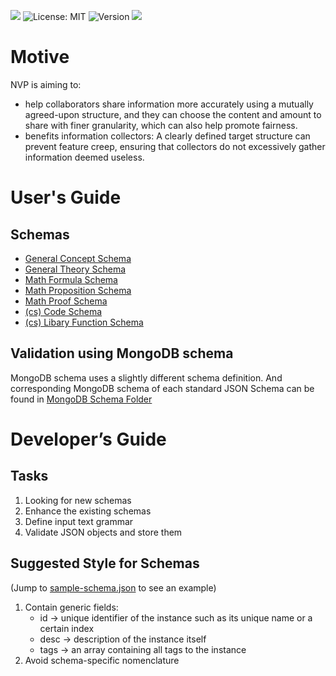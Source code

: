 ![](https://img.shields.io/badge/Note%20Validating%20Protocol-green)
![License: MIT](https://img.shields.io/badge/License-MIT-yellow.svg)
![Version](https://img.shields.io/badge/version-v1.0.0-blue)
![](https://img.shields.io/badge/status-WIP-red)

# Motive
NVP is aiming to:
- help collaborators share information more accurately using a mutually agreed-upon structure, and they can choose the content and amount to share with finer granularity, which can also help promote fairness.
- benefits information collectors: A clearly defined target structure can prevent feature creep, ensuring that collectors do not excessively gather information deemed useless.

# User's Guide
## Schemas
- [General Concept Schema](./JSON%20Schema/gnrl.concept.json)
- [General Theory Schema](./JSON%20Schema/gnrl.theory.json)
- [Math Formula Schema](./JSON%20Schema/math.formula.json)
- [Math Proposition Schema](./JSON%20Schema/math.proposition.json)
- [Math Proof Schema](./JSON%20Schema/math.proof.json)
- [(cs) Code Schema](./JSON%20Schema/cs.code.json)
- [(cs) Libary Function Schema](./JSON%20Schema/cs.libfunc.json)

## Validation using MongoDB schema
MongoDB schema uses a slightly different schema definition. And corresponding MongoDB schema of each standard JSON Schema can be found in [MongoDB Schema Folder](./JSON%20Schema/MongoDB%20Schema/)

# Developer’s Guide

## Tasks
1. Looking for new schemas
2. Enhance the existing schemas
3. Define input text grammar
4. Validate JSON objects and store them

## Suggested Style for Schemas
(Jump to [sample-schema.json](./JSON%20Schema/sample-schema.json) to see an example)  

1. Contain generic fields:  
   - id -> unique identifier of the instance such as its unique name or a certain index  
   - desc -> description of the instance itself  
   - tags -> an array containing all tags to the instance
2. Avoid schema-specific nomenclature
